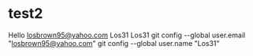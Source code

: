 # test2
Hello
losbrown95@yahoo.com
Los31 Los31
git config --global user.email "losbrown95@yahoo.com"
git config --global user.name "Los31"